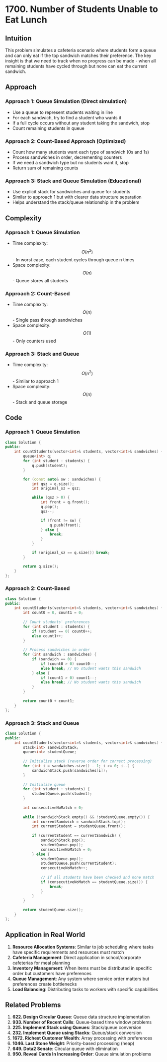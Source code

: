 # 1700. Number of Students Unable to Eat Lunch

## Intuition
This problem simulates a cafeteria scenario where students form a queue and can only eat if the top sandwich matches their preference. The key insight is that we need to track when no progress can be made - when all remaining students have cycled through but none can eat the current sandwich.

## Approach

### Approach 1: Queue Simulation (Direct simulation)
- Use a queue to represent students waiting in line
- For each sandwich, try to find a student who wants it
- If a full cycle occurs without any student taking the sandwich, stop
- Count remaining students in queue

### Approach 2: Count-Based Approach (Optimized)
- Count how many students want each type of sandwich (0s and 1s)
- Process sandwiches in order, decrementing counters
- If we need a sandwich type but no students want it, stop
- Return sum of remaining counts

### Approach 3: Stack and Queue Simulation (Educational)
- Use explicit stack for sandwiches and queue for students
- Similar to approach 1 but with clearer data structure separation
- Helps understand the stack/queue relationship in the problem

## Complexity

### Approach 1: Queue Simulation
- Time complexity: $$O(n^2)$$ - In worst case, each student cycles through queue n times
- Space complexity: $$O(n)$$ - Queue stores all students

### Approach 2: Count-Based
- Time complexity: $$O(n)$$ - Single pass through sandwiches
- Space complexity: $$O(1)$$ - Only counters used

### Approach 3: Stack and Queue
- Time complexity: $$O(n^2)$$ - Similar to approach 1
- Space complexity: $$O(n)$$ - Stack and queue storage

## Code

### Approach 1: Queue Simulation
```cpp
class Solution {
public:
    int countStudents(vector<int>& students, vector<int>& sandwiches) {
        queue<int> q;
        for (int student : students) {
            q.push(student);
        }

        for (const auto& sw : sandwiches) {
            int qsz = q.size();
            int original_sz = qsz;

            while (qsz > 0) {
                int front = q.front();
                q.pop();
                qsz--;

                if (front != sw) {
                    q.push(front);
                } else {
                    break;
                }
            }

            if (original_sz == q.size()) break;
        }

        return q.size();
    }
};
```

### Approach 2: Count-Based
```cpp
class Solution {
public:
    int countStudents(vector<int>& students, vector<int>& sandwiches) {
        int count0 = 0, count1 = 0;
        
        // Count students' preferences
        for (int student : students) {
            if (student == 0) count0++;
            else count1++;
        }
        
        // Process sandwiches in order
        for (int sandwich : sandwiches) {
            if (sandwich == 0) {
                if (count0 > 0) count0--;
                else break; // No student wants this sandwich
            } else {
                if (count1 > 0) count1--;
                else break; // No student wants this sandwich
            }
        }
        
        return count0 + count1;
    }
};
```

### Approach 3: Stack and Queue
```cpp
class Solution {
public:
    int countStudents(vector<int>& students, vector<int>& sandwiches) {
        stack<int> sandwichStack;
        queue<int> studentQueue;
        
        // Initialize stack (reverse order for correct processing)
        for (int i = sandwiches.size() - 1; i >= 0; i--) {
            sandwichStack.push(sandwiches[i]);
        }
        
        // Initialize queue
        for (int student : students) {
            studentQueue.push(student);
        }
        
        int consecutiveNoMatch = 0;
        
        while (!sandwichStack.empty() && !studentQueue.empty()) {
            int currentSandwich = sandwichStack.top();
            int currentStudent = studentQueue.front();
            
            if (currentStudent == currentSandwich) {
                sandwichStack.pop();
                studentQueue.pop();
                consecutiveNoMatch = 0;
            } else {
                studentQueue.pop();
                studentQueue.push(currentStudent);
                consecutiveNoMatch++;
                
                // If all students have been checked and none match
                if (consecutiveNoMatch == studentQueue.size()) {
                    break;
                }
            }
        }
        
        return studentQueue.size();
    }
};
```

## Application in Real World

1. **Resource Allocation Systems**: Similar to job scheduling where tasks have specific requirements and resources must match
2. **Cafeteria Management**: Direct application in school/corporate cafeterias for meal planning
3. **Inventory Management**: When items must be distributed in specific order but customers have preferences
4. **Queue Management**: Any system where service order matters but preferences create bottlenecks
5. **Load Balancing**: Distributing tasks to workers with specific capabilities

## Related Problems

1. **622. Design Circular Queue**: Queue data structure implementation
2. **933. Number of Recent Calls**: Queue-based time window problems
3. **225. Implement Stack using Queues**: Stack/queue conversion
4. **232. Implement Queue using Stacks**: Queue/stack conversion
5. **1672. Richest Customer Wealth**: Array processing with preferences
6. **1046. Last Stone Weight**: Priority-based processing (heap)
7. **649. Dota2 Senate**: Circular queue with elimination
8. **950. Reveal Cards In Increasing Order**: Queue simulation problems
